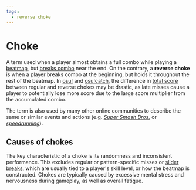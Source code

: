 ```yaml
---
tags:
  - reverse choke
---
```


# Choke

<!-- -->

A term used when a player almost obtains a full combo while playing a [beatmap](/wiki/Beatmap), but [breaks combo](/wiki/Gameplay/Judgement/Combobreak) near the end. On the contrary, a **reverse choke** is when a player breaks combo at the beginning, but holds it throughout the rest of the beatmap. In [osu!](/wiki/Game_mode/osu!) and [osu!catch](/wiki/Game_mode/osu!catch), the difference in [total score](/wiki/Gameplay/Score) between regular and reverse chokes may be drastic, as late misses cause a player to potentially lose more score due to the large score multiplier from the accumulated combo.

The term is also used by many other online communities to describe the same or similar events and actions (e.g. [*Super Smash Bros.*](https://en.wikipedia.org/wiki/Super_Smash_Bros.) or [*speedrunning*](https://en.wikipedia.org/wiki/Speedrun)).

## Causes of chokes

The key characteristic of a choke is its randomness and inconsistent performance. This excludes regular or pattern-specific misses or [slider breaks](/wiki/Gameplay/Judgement/Slider_break), which are usually tied to a player's skill level, or how the beatmap is constructed. Chokes are typically caused by excessive mental stress and nervousness during gameplay, as well as overall fatigue.
